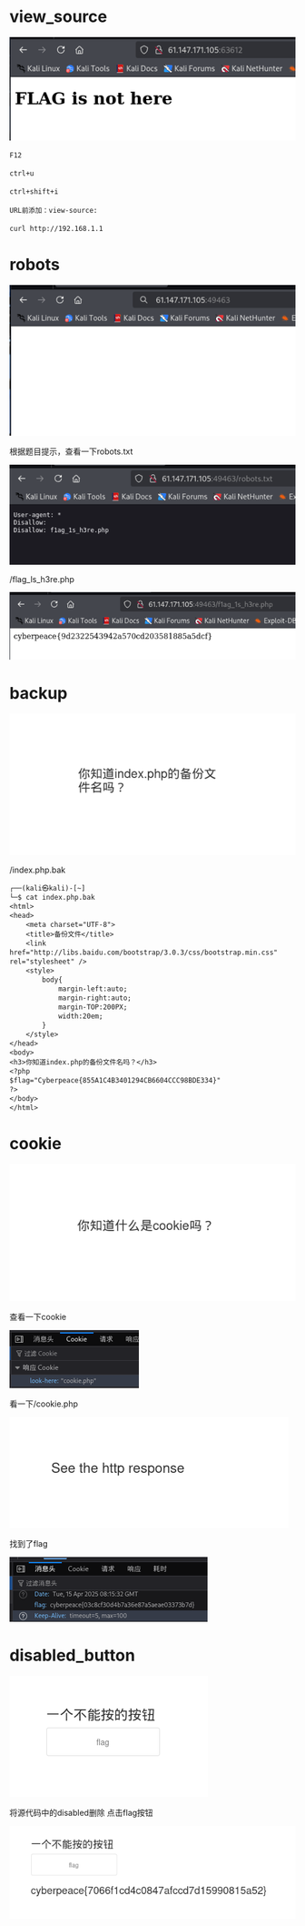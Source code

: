 # view_source

![输入图片说明](image/86388e5128b34d129d3e3696a2d59d9b.png)

```markup
F12

ctrl+u

ctrl+shift+i

URL前添加：view-source:

curl http://192.168.1.1
```

# robots

![输入图片说明](image/013ead9c42084ab18ea2c3c469c87a5b.png)

根据题目提示，查看一下robots.txt

![输入图片说明](image/4a27dbefc8de4b2e92cd723f3247a6be.png)

/flag_ls_h3re.php

![输入图片说明](image/b9e07e46835046b4b2ca4ed1e7757ee7.png)

# backup

![输入图片说明](image/745b6fc073734ebfacfea1f0c0d160c1.png)

/index.php.bak

```markup
┌──(kali㉿kali)-[~]
└─$ cat index.php.bak                
<html>
<head>
    <meta charset="UTF-8">
    <title>备份文件</title>
    <link href="http://libs.baidu.com/bootstrap/3.0.3/css/bootstrap.min.css" rel="stylesheet" />
    <style>
        body{
            margin-left:auto;
            margin-right:auto;
            margin-TOP:200PX;
            width:20em;
        }
    </style>
</head>
<body>
<h3>你知道index.php的备份文件名吗？</h3>
<?php
$flag="Cyberpeace{855A1C4B3401294CB6604CCC98BDE334}"
?>
</body>
</html>
```

# cookie

![输入图片说明](image/b1444086f0b84b53badea457e750dd71.png)

查看一下cookie

![输入图片说明](image/3b60230f24504f66b90e0232a650acd5.png)

看一下/cookie.php

![输入图片说明](image/da8a04dfb1854d369b3ecbe4ef1b1d8e.png)

找到了flag

![输入图片说明](image/aa7d133a3f3d4f519d0eca16010d8f7b.png)

# disabled_button

![输入图片说明](image/23e53fe8bd5444a39999b3bbfac627eb.png)

将源代码中的disabled删除
点击flag按钮

![输入图片说明](image/12aa9b7507154b47b2349446704542de.png)